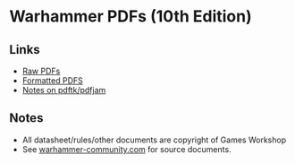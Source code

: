 # Warhammer PDFs (10th Edition)


## Links
* [Raw PDFs](raw-pdfs.md)
* [Formatted PDFS](formatted-pdfs.md)
* [Notes on pdftk/pdfjam](notes.md)


## Notes
* All datasheet/rules/other documents are copyright of Games Workshop
* See [warhammer-community.com](https://www.warhammer-community.com/en-us/warhammer-40000-downloads/) for source documents.
